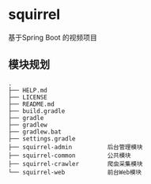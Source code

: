 # squirrel

基于Spring Boot 的视频项目

## 模块规划

```text
.
├── HELP.md
├── LICENSE
├── README.md
├── build.gradle
├── gradle
├── gradlew
├── gradlew.bat
├── settings.gradle
├── squirrel-admin          后台管理模块
├── squirrel-common         公共模块
├── squirrel-crawler        爬虫采集模块 
└── squirrel-web            前台Web模块
```
